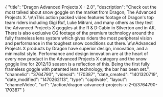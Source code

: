 {
    "title": "Dragon Advanced Projects X - 2.0",
    "description": "Check out the most talked about snow goggle on the market from Dragon, The Advanced Projects X. \n\nThis action packed video features footage of Dragon's top team riders including Gigi Ruf, Luke Mitrani, and many others as they test the Advanced Projects X goggles at the R & D Cabin in Silverton and in AK. There is also exclusive CG footage of the premium technology around the fully frameless lens system which gives riders the most peripheral vision and performance in the toughest snow conditions out there. \n\nAdvanced Projects X products by Dragon have superior design, innovation, and a minimalist style. Performance and design innovation are at the heart of every new product in the Advanced Projects X category and the snow goggle line for 2012\/13 season is a reflection of this. Being the first fully frameless goggle with patented lens technology, the bar has been set.",
    "channelid": "3764790",
    "videoid": "170387",
    "date_created": "1401320719",
    "date_modified": "1470262113",
    "type": "captivate",
    "layout": "channelVideo",
    "url": "\/action\/dragon-advanced-projects-x-2-0\/3764790-170387"
}
